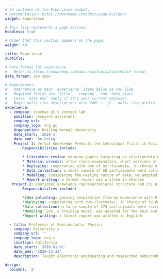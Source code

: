 ```yaml
---
# An instance of the Experience widget.
# Documentation: https://wowchemy.com/docs/page-builder/
widget: experience

# This file represents a page section.
headless: true

# Order that this section appears on the page.
weight: 40

title: Experience
subtitle:

# Date format for experience
#   Refer to https://wowchemy.com/docs/customization/#date-format
date_format: Jan 2006

# Experiences.
#   Add/remove as many `experience` items below as you like.
#   Required fields are `title`, `company`, and `date_start`.
#   Leave `date_end` empty if it's your current employer.
#   Begin multi-line descriptions with YAML's `|2-` multi-line prefix.
experience:
  - company: Yanchao Bi's concept lab
    position: research assistant 
    company_url: ''
    company_logo: org-gc
    Organzation: Beijing Normal University
    date_start: '2020-3'
    date_end: 'On Going'
    Project 1: Verbal Knowledge Predicts the Individual Traits in Sociality and Morality|2-
        Responsibilities include:
        
        * Literature review: examine papers targeting on relationship between language and non-verbal traits
        * Material process: after close examination, short versions of SVO - testing how prosocial one is, and moral dilemma questionnair were taken
        * Deploying: cooperating with one of my classmate, in charge of to-do-items distribution
        * Data collection: a small sample of 60 participants were collected via a face to face guidance
        * Modeling: considering the nesting nature of data, we adopted SVM and RSA for analysis
        * Report writing: a formal report was written in Chinese
   Project 2: Emotional knowledge representational structure and its prediction of emotional well-being|2-
        Responsibilities include:
        
        *Idea polishing: gaining inspiration from my experience with Prof. Gendron, I found the relationship between emotional semantic knowledge and well-being intriguing
        *Deploying: cooperating with two classmates, in charge of to-do-items distribution
        *Data collection: a large sample of 275 participants were recruited via online platform
        *Modeling: SVR, a training model, was adopted for the main analysis; we have also applied clustering, logical regression, and PCA to analyze
        *Report writing: a formal report was written in English

  - title: Professor of Semiconductor Physics
    company: University X
    company_url: ''
    company_logo: org-x
    location: California
    date_start: '2016-01-01'
    date_end: '2020-12-31'
    description: Taught electronic engineering and researched semiconductor physics.

design:
  columns: '2'
---
```

